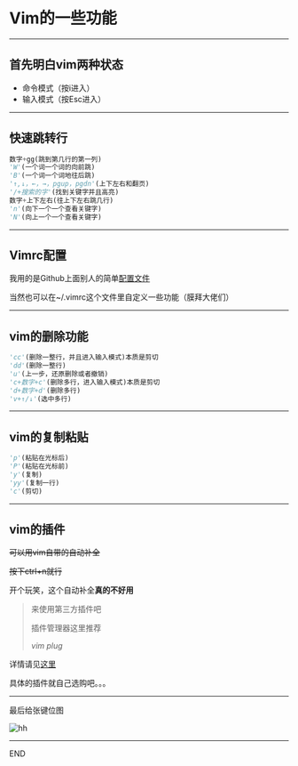 # Vim的一些功能

---

## 首先明白vim两种状态

* 命令模式（按i进入）
* 输入模式（按Esc进入）

---

## 快速跳转行

```python
数字+gg(跳到第几行的第一列)
'W'(一个词一个词的向前跳)
'B'(一个词一个词地往后跳)
'↑,↓，←，→，pgup，pgdn'(上下左右和翻页)
'/+搜索的字'(找到关键字并且高亮)
数字+上下左右(往上下左右跳几行)
'n'(向下一个一个查看关键字)
'N'(向上一个一个查看关键字)
```

---

## Vimrc配置

我用的是Github上面别人的简单[配置文件](https://github.com/amix/vimrc)

当然也可以在~/.vimrc这个文件里自定义一些功能（膜拜大佬们）

---

## vim的删除功能

```python
'cc'(删除一整行，并且进入输入模式)本质是剪切
'dd'(删除一整行)
'u'(上一步，还原删除或者撤销)
'c+数字+c'(删除多行，进入输入模式)本质是剪切
'd+数字+d'(删除多行)
'v+↑/↓'(选中多行)
```

---

## vim的复制粘贴

```python
'p'(粘贴在光标后)
'P'(粘贴在光标前)
'y'(复制)
'yy'(复制一行)
'c'(剪切)
```

---

## vim的插件

~~可以用vim自带的自动补全~~

~~按下ctrl+n就行~~

开个玩笑，这个自动补全**真的不好用**

> 来使用第三方插件吧
>
> 插件管理器这里推荐
>
> *vim plug*

详情请见[这里](https://github.com/junegunn/vim-plug)

具体的插件就自己选购吧。。。

---

最后给张键位图

![hh](https://www.runoob.com/wp-content/uploads/2015/10/vi-vim-cheat-sheet-sch.gif)

---

END